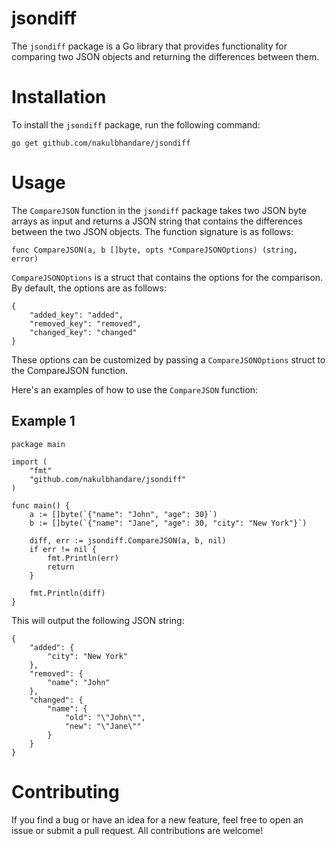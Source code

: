 # jsondiff

The `jsondiff` package is a Go library that provides functionality for comparing two JSON objects and returning the differences between them.

# Installation

To install the `jsondiff` package, run the following command:

`go get github.com/nakulbhandare/jsondiff`

# Usage

The `CompareJSON` function in the `jsondiff` package takes two JSON byte arrays as input and returns a JSON string that contains the differences between the two JSON objects. The function signature is as follows:

```
func CompareJSON(a, b []byte, opts *CompareJSONOptions) (string, error)
```

`CompareJSONOptions` is a struct that contains the options for the comparison. By default, the options are as follows:

```
{
    "added_key": "added",
    "removed_key": "removed",
    "changed_key": "changed"
}
```

These options can be customized by passing a `CompareJSONOptions` struct to the CompareJSON function.

Here's an examples of how to use the `CompareJSON` function:

## Example 1

```
package main

import (
    "fmt"
    "github.com/nakulbhandare/jsondiff"
)

func main() {
    a := []byte(`{"name": "John", "age": 30}`)
    b := []byte(`{"name": "Jane", "age": 30, "city": "New York"}`)

    diff, err := jsondiff.CompareJSON(a, b, nil)
    if err != nil {
        fmt.Println(err)
        return
    }

    fmt.Println(diff)
}
```

This will output the following JSON string:

```
{
    "added": {
        "city": "New York"
    },
    "removed": {
        "name": "John"
    },
    "changed": {
        "name": {
            "old": "\"John\"",
            "new": "\"Jane\""
        }
    }
}
```

# Contributing

If you find a bug or have an idea for a new feature, feel free to open an issue or submit a pull request. All contributions are welcome!
